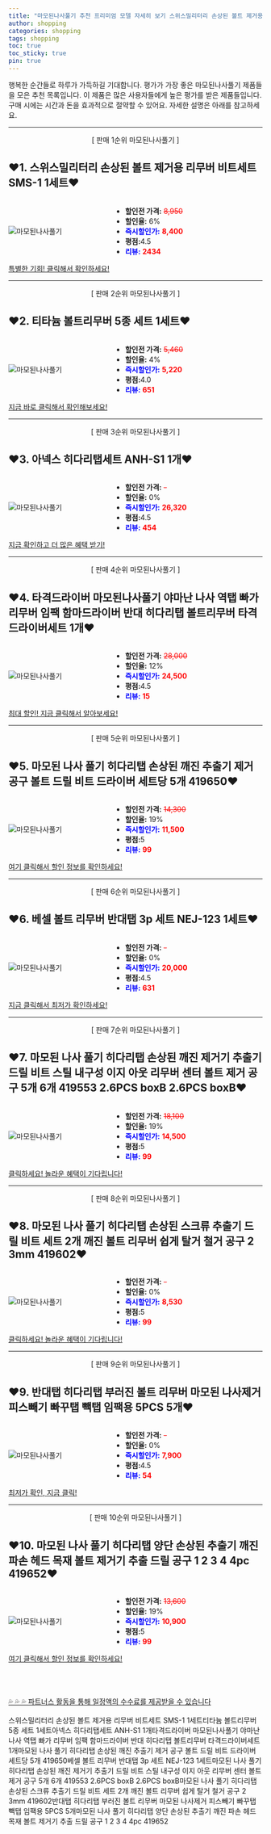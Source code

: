 ```yaml
---
title: "마모된나사풀기 추천 프리미엄 모델 자세히 보기 스위스밀리터리 손상된 볼트 제거용 리무버"
author: shopping
categories: shopping
tags: shopping
toc: true
toc_sticky: true
pin: true
---
```

행복한 순간들로 하루가 가득하길 기대합니다. 평가가 가장 좋은 마모된나사풀기 제품들을 모은 추천 목록입니다. 이 제품은 많은 사용자들에게 높은 평가를 받은 제품들입니다. 구매 시에는 시간과 돈을 효과적으로 절약할 수 있어요. 자세한 설명은 아래를 참고하세요.

---
<p class="toplist" style="margin: 0 auto; display: block; width: fit-content;">[ 판매 1순위 마모된나사풀기 ]</p>

<h2><strong>❤️1. 스위스밀리터리 손상된 볼트 제거용 리무버 비트세트 SMS-1 1세트❤️</strong></h2>

<div style="display: flex; align-items: center;">
    <div style="flex: 0.4;">
        <img src="https://thumbnail7.coupangcdn.com/thumbnails/remote/230x230ex/image/retail/images/2020/09/04/16/2/c10265e9-d627-4608-8d15-38dcbf4bbe4e.jpg" alt="마모된나사풀기" style="max-width: 100%;">
    </div>
    <div style="flex: 0.6; margin-left: 10px;">
        <ul>
            <li><strong>할인전 가격:</strong> <del style="color: red;">8,950</del></li>
            <li><strong>할인율:</strong> 6%</li>
            <li><span style='color:blue'><strong>즉시할인가:</strong></span> <span style='color:red'><strong>8,400</strong></span></li>
            <li><strong>평점:</strong>4.5</li>
            <li><span style='color:blue'><strong>리뷰:</strong></span> <span style='color:red'><strong>2434</strong></span></li>
        </ul>
    </div>
</div>
<div class="center">
    <a href="https://selin100587001.github.io?lptag=AF9450613&subid=githubio&pageKey=2057721485&traceid=V0-153&itemId=3497571859&vendorItemId=71483773557" class="myButton">
        특별한 기회! 클릭해서 확인하세요!
    </a>
</div>


---
<p class="toplist" style="margin: 0 auto; display: block; width: fit-content;">[ 판매 2순위 마모된나사풀기 ]</p>

<h2><strong>❤️2. 티타늄 볼트리무버 5종 세트 1세트❤️</strong></h2>

<div style="display: flex; align-items: center;">
    <div style="flex: 0.4;">
        <img src="https://thumbnail8.coupangcdn.com/thumbnails/remote/230x230ex/image/rs_quotation_api/kogrd1gg/edab88e057114760b05c99bc2ae324a1.jpg" alt="마모된나사풀기" style="max-width: 100%;">
    </div>
    <div style="flex: 0.6; margin-left: 10px;">
        <ul>
            <li><strong>할인전 가격:</strong> <del style="color: red;">5,460</del></li>
            <li><strong>할인율:</strong> 4%</li>
            <li><span style='color:blue'><strong>즉시할인가:</strong></span> <span style='color:red'><strong>5,220</strong></span></li>
            <li><strong>평점:</strong>4.0</li>
            <li><span style='color:blue'><strong>리뷰:</strong></span> <span style='color:red'><strong>651</strong></span></li>
        </ul>
    </div>
</div>
<div class="center">
    <a href="https://selin100587001.github.io?lptag=AF9450613&subid=githubio&pageKey=5143823393&traceid=V0-153&itemId=7057393095&vendorItemId=74349488069" class="myButton">
        지금 바로 클릭해서 확인해보세요!
    </a>
</div>


---
<p class="toplist" style="margin: 0 auto; display: block; width: fit-content;">[ 판매 3순위 마모된나사풀기 ]</p>

<h2><strong>❤️3. 아넥스 히다리탭세트 ANH-S1 1개❤️</strong></h2>

<div style="display: flex; align-items: center;">
    <div style="flex: 0.4;">
        <img src="https://thumbnail8.coupangcdn.com/thumbnails/remote/230x230ex/image/vendor_inventory/9e14/eb7a7687a4475decd824bdeae813054709eec5c6853882bdcbf2be273a45.png" alt="마모된나사풀기" style="max-width: 100%;">
    </div>
    <div style="flex: 0.6; margin-left: 10px;">
        <ul>
            <li><strong>할인전 가격:</strong> <del style="color: red;">-</del></li>
            <li><strong>할인율:</strong> 0%</li>
            <li><span style='color:blue'><strong>즉시할인가:</strong></span> <span style='color:red'><strong>26,320</strong></span></li>
            <li><strong>평점:</strong>4.5</li>
            <li><span style='color:blue'><strong>리뷰:</strong></span> <span style='color:red'><strong>454</strong></span></li>
        </ul>
    </div>
</div>
<div class="center">
    <a href="https://selin100587001.github.io?lptag=AF9450613&subid=githubio&pageKey=179914819&traceid=V0-153&itemId=515228095&vendorItemId=79923843490" class="myButton">
        지금 확인하고 더 많은 혜택 받기!
    </a>
</div>


---
<p class="toplist" style="margin: 0 auto; display: block; width: fit-content;">[ 판매 4순위 마모된나사풀기 ]</p>

<h2><strong>❤️4. 타격드라이버 마모된나사풀기 야마난 나사 역탭 빠가 리무버 임팩 함마드라이버 반대 히다리탭 볼트리무버 타격드라이버세트 1개❤️</strong></h2>

<div style="display: flex; align-items: center;">
    <div style="flex: 0.4;">
        <img src="https://thumbnail8.coupangcdn.com/thumbnails/remote/230x230ex/image/vendor_inventory/9470/af981ce81149d7f1565c7cf75fb3a85512ab337b870fc66f80c10d487a1f.jpg" alt="마모된나사풀기" style="max-width: 100%;">
    </div>
    <div style="flex: 0.6; margin-left: 10px;">
        <ul>
            <li><strong>할인전 가격:</strong> <del style="color: red;">28,000</del></li>
            <li><strong>할인율:</strong> 12%</li>
            <li><span style='color:blue'><strong>즉시할인가:</strong></span> <span style='color:red'><strong>24,500</strong></span></li>
            <li><strong>평점:</strong>4.5</li>
            <li><span style='color:blue'><strong>리뷰:</strong></span> <span style='color:red'><strong>15</strong></span></li>
        </ul>
    </div>
</div>
<div class="center">
    <a href="https://selin100587001.github.io?lptag=AF9450613&subid=githubio&pageKey=7607786085&traceid=V0-153&itemId=20141156701&vendorItemId=85838980735" class="myButton">
        최대 할인! 지금 클릭해서 알아보세요!
    </a>
</div>


---
<p class="toplist" style="margin: 0 auto; display: block; width: fit-content;">[ 판매 5순위 마모된나사풀기 ]</p>

<h2><strong>❤️5. 마모된 나사 풀기 히다리탭 손상된 깨진 추출기 제거 공구 볼트 드릴 비트 드라이버 세트당 5개 419650❤️</strong></h2>

<div style="display: flex; align-items: center;">
    <div style="flex: 0.4;">
        <img src="https://thumbnail8.coupangcdn.com/thumbnails/remote/230x230ex/image/vendor_inventory/5ad0/da42ec7f7c793e2f491a52f934be525507b44e9a6cd9fa9938d98b85da53.jpg" alt="마모된나사풀기" style="max-width: 100%;">
    </div>
    <div style="flex: 0.6; margin-left: 10px;">
        <ul>
            <li><strong>할인전 가격:</strong> <del style="color: red;">14,300</del></li>
            <li><strong>할인율:</strong> 19%</li>
            <li><span style='color:blue'><strong>즉시할인가:</strong></span> <span style='color:red'><strong>11,500</strong></span></li>
            <li><strong>평점:</strong>5</li>
            <li><span style='color:blue'><strong>리뷰:</strong></span> <span style='color:red'><strong>99</strong></span></li>
        </ul>
    </div>
</div>
<div class="center">
    <a href="https://selin100587001.github.io?lptag=AF9450613&subid=githubio&pageKey=7682098446&traceid=V0-153&itemId=20521399154&vendorItemId=88756643393" class="myButton">
        여기 클릭해서 할인 정보를 확인하세요!
    </a>
</div>


---
<p class="toplist" style="margin: 0 auto; display: block; width: fit-content;">[ 판매 6순위 마모된나사풀기 ]</p>

<h2><strong>❤️6. 베셀 볼트 리무버 반대탭 3p 세트 NEJ-123 1세트❤️</strong></h2>

<div style="display: flex; align-items: center;">
    <div style="flex: 0.4;">
        <img src="https://thumbnail8.coupangcdn.com/thumbnails/remote/230x230ex/image/vendor_inventory/612f/6ee69c15ec91291ac8eb8f01b1212e4209e29557d337d95c5c65e70898a9.jpg" alt="마모된나사풀기" style="max-width: 100%;">
    </div>
    <div style="flex: 0.6; margin-left: 10px;">
        <ul>
            <li><strong>할인전 가격:</strong> <del style="color: red;">-</del></li>
            <li><strong>할인율:</strong> 0%</li>
            <li><span style='color:blue'><strong>즉시할인가:</strong></span> <span style='color:red'><strong>20,000</strong></span></li>
            <li><strong>평점:</strong>4.5</li>
            <li><span style='color:blue'><strong>리뷰:</strong></span> <span style='color:red'><strong>631</strong></span></li>
        </ul>
    </div>
</div>
<div class="center">
    <a href="https://selin100587001.github.io?lptag=AF9450613&subid=githubio&pageKey=1748896791&traceid=V0-153&itemId=2978379889&vendorItemId=88559150609" class="myButton">
        지금 클릭해서 최저가 확인하세요!
    </a>
</div>


---
<p class="toplist" style="margin: 0 auto; display: block; width: fit-content;">[ 판매 7순위 마모된나사풀기 ]</p>

<h2><strong>❤️7. 마모된 나사 풀기 히다리탭 손상된 깨진 제거기 추출기 드릴 비트 스틸 내구성 이지 아웃 리무버 센터 볼트 제거 공구 5개 6개 419553 2.6PCS boxB 2.6PCS boxB❤️</strong></h2>

<div style="display: flex; align-items: center;">
    <div style="flex: 0.4;">
        <img src="https://thumbnail7.coupangcdn.com/thumbnails/remote/230x230ex/image/vendor_inventory/7e35/d9eebb6042db307bc4209ff36fe6c6f08b8603e279afa1a8b18602bdbbdd.jpg" alt="마모된나사풀기" style="max-width: 100%;">
    </div>
    <div style="flex: 0.6; margin-left: 10px;">
        <ul>
            <li><strong>할인전 가격:</strong> <del style="color: red;">18,100</del></li>
            <li><strong>할인율:</strong> 19%</li>
            <li><span style='color:blue'><strong>즉시할인가:</strong></span> <span style='color:red'><strong>14,500</strong></span></li>
            <li><strong>평점:</strong>5</li>
            <li><span style='color:blue'><strong>리뷰:</strong></span> <span style='color:red'><strong>99</strong></span></li>
        </ul>
    </div>
</div>
<div class="center">
    <a href="https://selin100587001.github.io?lptag=AF9450613&subid=githubio&pageKey=7729236515&traceid=V0-153&itemId=20765339790&vendorItemId=88756517276" class="myButton">
        클릭하세요! 놀라운 혜택이 기다립니다!
    </a>
</div>


---
<p class="toplist" style="margin: 0 auto; display: block; width: fit-content;">[ 판매 8순위 마모된나사풀기 ]</p>

<h2><strong>❤️8. 마모된 나사 풀기 히다리탭 손상된 스크류 추출기 드릴 비트 세트 2개 깨진 볼트 리무버 쉽게 탈거 철거 공구 2 3mm 419602❤️</strong></h2>

<div style="display: flex; align-items: center;">
    <div style="flex: 0.4;">
        <img src="https://thumbnail9.coupangcdn.com/thumbnails/remote/230x230ex/image/vendor_inventory/b2a8/d02eb3e98b0b97f465b9ad9378b6d7a79bae12e7bf5755335368b0488eb6.jpg" alt="마모된나사풀기" style="max-width: 100%;">
    </div>
    <div style="flex: 0.6; margin-left: 10px;">
        <ul>
            <li><strong>할인전 가격:</strong> <del style="color: red;">-</del></li>
            <li><strong>할인율:</strong> 0%</li>
            <li><span style='color:blue'><strong>즉시할인가:</strong></span> <span style='color:red'><strong>8,530</strong></span></li>
            <li><strong>평점:</strong>5</li>
            <li><span style='color:blue'><strong>리뷰:</strong></span> <span style='color:red'><strong>99</strong></span></li>
        </ul>
    </div>
</div>
<div class="center">
    <a href="https://selin100587001.github.io?lptag=AF9450613&subid=githubio&pageKey=7432698735&traceid=V0-153&itemId=19307987934&vendorItemId=90608031577" class="myButton">
        클릭하세요! 놀라운 혜택이 기다립니다!
    </a>
</div>


---
<p class="toplist" style="margin: 0 auto; display: block; width: fit-content;">[ 판매 9순위 마모된나사풀기 ]</p>

<h2><strong>❤️9. 반대탭 히다리탭 부러진 볼트 리무버 마모된 나사제거 피스빼기 빠꾸탭 빽탭 임팩용 5PCS 5개❤️</strong></h2>

<div style="display: flex; align-items: center;">
    <div style="flex: 0.4;">
        <img src="https://thumbnail8.coupangcdn.com/thumbnails/remote/230x230ex/image/vendor_inventory/6820/711b694321aa34b98e41aee3166bfe3471876575c52e56687439401e45c9.png" alt="마모된나사풀기" style="max-width: 100%;">
    </div>
    <div style="flex: 0.6; margin-left: 10px;">
        <ul>
            <li><strong>할인전 가격:</strong> <del style="color: red;">-</del></li>
            <li><strong>할인율:</strong> 0%</li>
            <li><span style='color:blue'><strong>즉시할인가:</strong></span> <span style='color:red'><strong>7,900</strong></span></li>
            <li><strong>평점:</strong>4.5</li>
            <li><span style='color:blue'><strong>리뷰:</strong></span> <span style='color:red'><strong>54</strong></span></li>
        </ul>
    </div>
</div>
<div class="center">
    <a href="https://selin100587001.github.io?lptag=AF9450613&subid=githubio&pageKey=7662462995&traceid=V0-153&itemId=20417844252&vendorItemId=79206530524" class="myButton">
        최저가 확인, 지금 클릭!
    </a>
</div>


---
<p class="toplist" style="margin: 0 auto; display: block; width: fit-content;">[ 판매 10순위 마모된나사풀기 ]</p>

<h2><strong>❤️10. 마모된 나사 풀기 히다리탭 양단 손상된 추출기 깨진 파손 헤드 목재 볼트 제거기 추출 드릴 공구 1 2 3 4 4pc 419652❤️</strong></h2>

<div style="display: flex; align-items: center;">
    <div style="flex: 0.4;">
        <img src="https://thumbnail7.coupangcdn.com/thumbnails/remote/230x230ex/image/vendor_inventory/f0d7/90bcb52593bbd845934e74f272139f74d5f4f5d66d8a3946205c12d4fe26.jpg" alt="마모된나사풀기" style="max-width: 100%;">
    </div>
    <div style="flex: 0.6; margin-left: 10px;">
        <ul>
            <li><strong>할인전 가격:</strong> <del style="color: red;">13,600</del></li>
            <li><strong>할인율:</strong> 19%</li>
            <li><span style='color:blue'><strong>즉시할인가:</strong></span> <span style='color:red'><strong>10,900</strong></span></li>
            <li><strong>평점:</strong>5</li>
            <li><span style='color:blue'><strong>리뷰:</strong></span> <span style='color:red'><strong>99</strong></span></li>
        </ul>
    </div>
</div>
<div class="center">
    <a href="https://selin100587001.github.io?lptag=AF9450613&subid=githubio&pageKey=7911185627&traceid=V0-153&itemId=21707225885&vendorItemId=88756645773" class="myButton">
        여기 클릭해서 할인 정보를 확인하세요!
    </a>
</div>

<br><br><br>[💦 💦 💦 파트너스 활동을 통해 일정액의 수수료를 제공받을 수 있습니다](https://link.coupang.com/a/bcpT2c)<br><br>스위스밀리터리 손상된 볼트 제거용 리무버 비트세트 SMS-1 1세트티타늄 볼트리무버 5종 세트 1세트아넥스 히다리탭세트 ANH-S1 1개타격드라이버 마모된나사풀기 야마난 나사 역탭 빠가 리무버 임팩 함마드라이버 반대 히다리탭 볼트리무버 타격드라이버세트 1개마모된 나사 풀기 히다리탭 손상된 깨진 추출기 제거 공구 볼트 드릴 비트 드라이버 세트당 5개 419650베셀 볼트 리무버 반대탭 3p 세트 NEJ-123 1세트마모된 나사 풀기 히다리탭 손상된 깨진 제거기 추출기 드릴 비트 스틸 내구성 이지 아웃 리무버 센터 볼트 제거 공구 5개 6개 419553 2.6PCS boxB 2.6PCS boxB마모된 나사 풀기 히다리탭 손상된 스크류 추출기 드릴 비트 세트 2개 깨진 볼트 리무버 쉽게 탈거 철거 공구 2 3mm 419602반대탭 히다리탭 부러진 볼트 리무버 마모된 나사제거 피스빼기 빠꾸탭 빽탭 임팩용 5PCS 5개마모된 나사 풀기 히다리탭 양단 손상된 추출기 깨진 파손 헤드 목재 볼트 제거기 추출 드릴 공구 1 2 3 4 4pc 419652